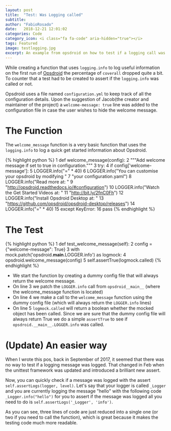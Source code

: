 ```yaml
---
layout: post
title:  "Test: Was Logging called"
subtitle:
author: "FabioRosado"
date:   2018-12-21 12:01:02
categories: Code
category_icon: <i class="fa fa-code" aria-hidden="true"></i>
tags: Featured
image: testlogging.jpg
excerpt: An example from opsdroid on how to test if a logging call was made successfully. 
---
```

While creating a function that uses `logging.info` to log useful information on the first run of [Opsdroid](https://github.com/opsdroid/opsdroid) the percentage of `coverall` dropped quite a bit. To counter that a test had to be created to assert if the `logging.info` was called or not.

Opsdroid uses a file named `configuration.yml` to keep track of all the configuration details. Upon the suggestion of Jacob(the creator and maintainer of the project) a `welcome-message: true` line was added to the configuration file in case the user wishes to hide the welcome message.

# The Function

The `welcome_message` function is a very basic function that uses the `logging.info` to log a quick get started information about Opsdroid.

{% highlight python %}
1  def welcome_message(config):
2      """Add welcome message if set to true in configuration."""
3      try:
4          if config['welcome-message']:
5              LOGGER.info("=" * 40)
6              LOGGER.info("You can customise your opsdroid by modifying "
7                          "your configuration.yaml")
8              LOGGER.info("Read more at: "
9                          "http://opsdroid.readthedocs.io/#configuration")
10             LOGGER.info("Watch the Get Started Videos at: "
11                         "http://bit.ly/2fnC0Fh")
12             LOGGER.info("Install Opsdroid Desktop at: "
13                         "https://github.com/opsdroid/opsdroid-desktop/releases")
14             LOGGER.info("=" * 40)
15     except KeyError:
16         pass
{% endhighlight %}

# The Test

{% highlight python %}
1   def test_welcome_message(self):
2    config = {"welcome-message": True}
3    with mock.patch('opsdroid.__main__.LOGGER.info') as logmock:
4      opsdroid.welcome_message(config)
5      self.assertTrue(logmock.called)
{% endhighlight  %}

- We start the function by creating a dummy config file that will always return the welcome message.
- On line 3 we patch the `LOGGER.info` call from `opsdroid__main__` (where the welcome_message function is located)
- On line 4 we make a call to the `welcome_message` function using the dummy config file (which will always return the `LOGGER.info` lines)
- On line 5 `logmock.called` will return a boolean whether the mocked object has been called. Since we are sure that the dummy config file will always return True we do a simple `assertTrue` to see if `opsdroid.__main__.LOGGER.info` was called.

# (Update) An easier way

When I wrote this pos, back  in September of 2017, it seemed that there was no way to test if a logging message was logged. That changed in Feb when the unittest framework was updated and introduced a brilliant new assert.

Now, you can quickly check if a message was logged with the assert `self.assertLogs(logger, level)`.
Let's say that your logger is called `_Logger` and you are currently logging the message "hello" with the following code `_Logger.info("hello")` for you to assert if the message was logged all you need to do is `self.assertLogs('_Logger', 'info')`.

As you can see, three lines of code are just reduced into a single one (or two if you need to call the function), which is great because it makes the testing code much more readable.
